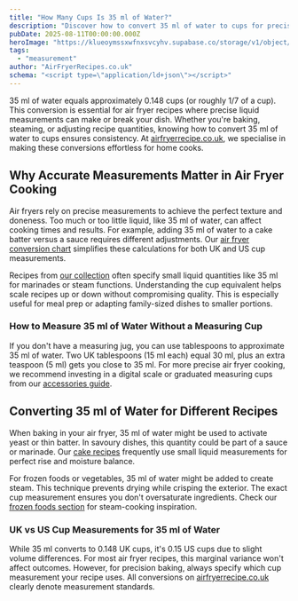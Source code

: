 ```yaml
---
title: "How Many Cups Is 35 ml of Water?"
description: "Discover how to convert 35 ml of water to cups for precise air fryer recipes. Get accurate measurements and cooking tips in seconds!"
pubDate: 2025-08-11T00:00:00.000Z
heroImage: "https://klueoymssxwfnxsvcyhv.supabase.co/storage/v1/object/public/md/how-many-cups-is-35-ml-of-water-3cd9e34b.webp"
tags:
  - "measurement"
author: "AirFryerRecipes.co.uk"
schema: "<script type=\"application/ld+json\"></script>"
---
```


<p>35 ml of water equals approximately 0.148 cups (or roughly 1/7 of a cup). This conversion is essential for air fryer recipes where precise liquid measurements can make or break your dish. Whether you're baking, steaming, or adjusting recipe quantities, knowing how to convert 35 ml of water to cups ensures consistency. At <a href=https://www.airfryerrecipe.co.uk>airfryerrecipe.co.uk</a>, we specialise in making these conversions effortless for home cooks.</p>

<h2>Why Accurate Measurements Matter in Air Fryer Cooking</h2>
<p>Air fryers rely on precise measurements to achieve the perfect texture and doneness. Too much or too little liquid, like 35 ml of water, can affect cooking times and results. For example, adding 35 ml of water to a cake batter versus a sauce requires different adjustments. Our <a href=https://www.airfryerrecipe.co.uk/air-fryer-conversion-chart>air fryer conversion chart</a> simplifies these calculations for both UK and US cup measurements.</p>
<p>Recipes from <a href=https://www.airfryerrecipe.co.uk/recipes>our collection</a> often specify small liquid quantities like 35 ml for marinades or steam functions. Understanding the cup equivalent helps scale recipes up or down without compromising quality. This is especially useful for meal prep or adapting family-sized dishes to smaller portions.</p>

<h3>How to Measure 35 ml of Water Without a Measuring Cup</h3>
<p>If you don't have a measuring jug, you can use tablespoons to approximate 35 ml of water. Two UK tablespoons (15 ml each) equal 30 ml, plus an extra teaspoon (5 ml) gets you close to 35 ml. For more precise air fryer cooking, we recommend investing in a digital scale or graduated measuring cups from our <a href=https://www.airfryerrecipe.co.uk/air-fryer-cleaner>accessories guide</a>.</p>

<h2>Converting 35 ml of Water for Different Recipes</h2>
<p>When baking in your air fryer, 35 ml of water might be used to activate yeast or thin batter. In savoury dishes, this quantity could be part of a sauce or marinade. Our <a href=https://www.airfryerrecipe.co.uk/recipe-category/cakes>cake recipes</a> frequently use small liquid measurements for perfect rise and moisture balance.</p>
<p>For frozen foods or vegetables, 35 ml of water might be added to create steam. This technique prevents drying while crisping the exterior. The exact cup measurement ensures you don't oversaturate ingredients. Check our <a href=https://www.airfryerrecipe.co.uk/recipe-category/frozen-foods>frozen foods section</a> for steam-cooking inspiration.</p>

<h3>UK vs US Cup Measurements for 35 ml of Water</h3>
<p>While 35 ml converts to 0.148 UK cups, it's 0.15 US cups due to slight volume differences. For most air fryer recipes, this marginal variance won't affect outcomes. However, for precision baking, always specify which cup measurement your recipe uses. All conversions on <a href=https://www.airfryerrecipe.co.uk>airfryerrecipe.co.uk</a> clearly denote measurement standards.</p>